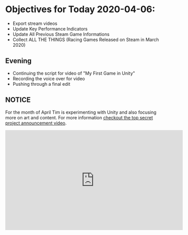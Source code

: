 # Objectives for Today 2020-04-06:

- Export stream videos
- Update Key Performance Indicators
- Update All Previous Steam Game Informations
- Collect ALL THE THINGS (Racing Games Released on Steam in March 2020)

## Evening

- Continuing the script for video of "My First Game in Unity"
- Recording the voice over for video
- Pushing through a final edit

## NOTICE

For the month of April Tim is experimenting with Unity and also focusing more on art and content. For more information [checkout the top secret project announcement video](https://www.youtube.com/embed/OxdgkWX8rZ0).

<iframe width="560" height="315" src="https://www.youtube.com/embed/OxdgkWX8rZ0" frameborder="0" allow="accelerometer; autoplay; encrypted-media; gyroscope; picture-in-picture" allowfullscreen></iframe>

